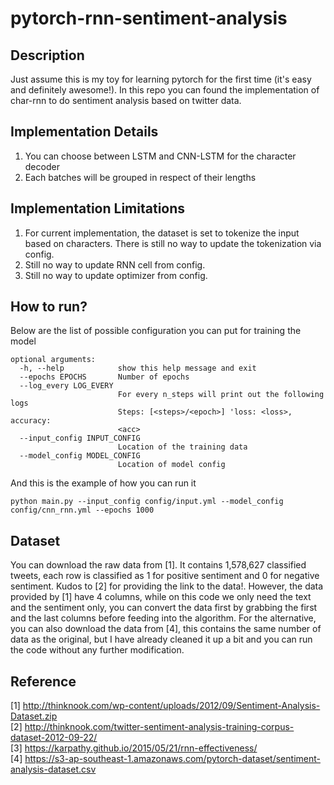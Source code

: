 # pytorch-rnn-sentiment-analysis

## Description

Just assume this is my toy for learning pytorch for the first time (it's easy and definitely awesome!). In this repo you can found the implementation of char-rnn to do sentiment analysis based on twitter data. <br />

## Implementation Details

1. You can choose between LSTM and CNN-LSTM for the character decoder
2. Each batches will be grouped in respect of their lengths

## Implementation Limitations

1. For current implementation, the dataset is set to tokenize the input based on characters. There is still no way to update the tokenization via config.
2. Still no way to update RNN cell from config.
3. Still no way to update optimizer from config.

## How to run?
Below are the list of possible configuration you can put for training the model
```
optional arguments:
  -h, --help            show this help message and exit
  --epochs EPOCHS       Number of epochs
  --log_every LOG_EVERY
                        For every n_steps will print out the following logs
                        Steps: [<steps>/<epoch>] 'loss: <loss>, accuracy:
                        <acc>
  --input_config INPUT_CONFIG
                        Location of the training data
  --model_config MODEL_CONFIG
                        Location of model config
```

And this is the example of how you can run it
```
python main.py --input_config config/input.yml --model_config config/cnn_rnn.yml --epochs 1000
```

## Dataset

You can download the raw data from [1]. It contains 1,578,627 classified tweets, each row is classified as 1 for positive sentiment and 0 for negative sentiment. Kudos to [2] for providing the link to the data!. However, the data provided by [1] have 4 columns, while on this code we only need the text and the sentiment only, you can convert the data first by grabbing the first and the last columns before feeding into the algorithm.
For the alternative, you can also download the data from [4], this contains the same number of data as the original, but I have already cleaned it up a bit and you can run the code without any further modification.

## Reference
[1] http://thinknook.com/wp-content/uploads/2012/09/Sentiment-Analysis-Dataset.zip <br />
[2] http://thinknook.com/twitter-sentiment-analysis-training-corpus-dataset-2012-09-22/ <br />
[3] https://karpathy.github.io/2015/05/21/rnn-effectiveness/ <br />
[4] https://s3-ap-southeast-1.amazonaws.com/pytorch-dataset/sentiment-analysis-dataset.csv